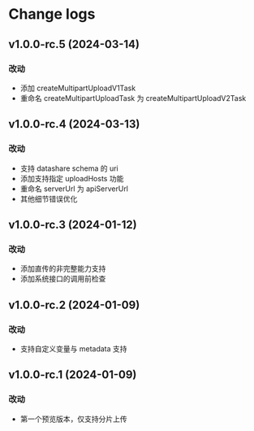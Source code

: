 # Change logs

## v1.0.0-rc.5 (2024-03-14)

### 改动

- 添加 createMultipartUploadV1Task
- 重命名 createMultipartUploadTask 为 createMultipartUploadV2Task

## v1.0.0-rc.4 (2024-03-13)

### 改动

- 支持 datashare schema 的 uri
- 添加支持指定 uploadHosts 功能
- 重命名 serverUrl 为 apiServerUrl
- 其他细节错误优化

## v1.0.0-rc.3 (2024-01-12)

### 改动

- 添加直传的非完整能力支持
- 添加系统接口的调用前检查

## v1.0.0-rc.2 (2024-01-09)

### 改动

- 支持自定义变量与 metadata 支持

## v1.0.0-rc.1 (2024-01-09)

### 改动

- 第一个预览版本，仅支持分片上传
